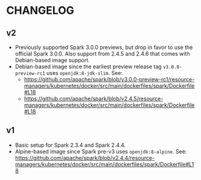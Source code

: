 # CHANGELOG

## v2

- Previously supported Spark 3.0.0 previews, but drop in favor to use
  the official Spark 3.0.0. Also support from 2.4.5 and 2.4.6 that comes
  with Debian-based image support.
- Debian-based image since the earliest preview release tag
  `v3.0.0-preview-rc1` uses `openjdk:8-jdk-slim`. See:
  - <https://github.com/apache/spark/blob/v3.0.0-preview-rc1/resource-managers/kubernetes/docker/src/main/dockerfiles/spark/Dockerfile#L18>
  - <https://github.com/apache/spark/blob/v2.4.5/resource-managers/kubernetes/docker/src/main/dockerfiles/spark/Dockerfile#L18>

## v1

- Basic setup for Spark 2.3.4 and Spark 2.4.4.
- Alpine-based image since Spark pre-v3 uses `openjdk:8-alpine`. See:
  <https://github.com/apache/spark/blob/v2.4.4/resource-managers/kubernetes/docker/src/main/dockerfiles/spark/Dockerfile#L18>
